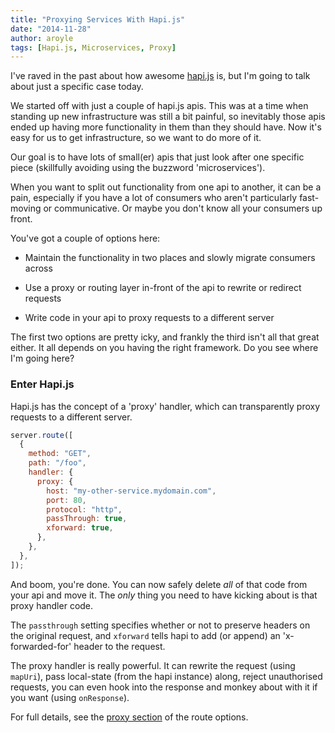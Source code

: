 ```yaml
---
title: "Proxying Services With Hapi.js"
date: "2014-11-28"
author: aroyle
tags: [Hapi.js, Microservices, Proxy]
---
```


I've raved in the past about how awesome [hapi.js](http://hapijs.com) is, but I'm going to talk about just a specific case today.

We started off with just a couple of hapi.js apis. This was at a time when standing up new infrastructure was still a bit painful, so inevitably those apis ended up having more functionality in them than they should have. Now it's easy for us to get infrastructure, so we want to do more of it.

Our goal is to have lots of small(er) apis that just look after one specific piece (skillfully avoiding using the buzzword 'microservices').

When you want to split out functionality from one api to another, it can be a pain, especially if you have a lot of consumers who aren't particularly fast-moving or communicative. Or maybe you don't know all your consumers up front.

You've got a couple of options here:

- Maintain the functionality in two places and slowly migrate consumers across

- Use a proxy or routing layer in-front of the api to rewrite or redirect requests

- Write code in your api to proxy requests to a different server

The first two options are pretty icky, and frankly the third isn't all that great either. It all depends on you having the right framework. Do you see where I'm going here?

### Enter Hapi.js

Hapi.js has the concept of a 'proxy' handler, which can transparently proxy requests to a different server.

```javascript
server.route([
  {
    method: "GET",
    path: "/foo",
    handler: {
      proxy: {
        host: "my-other-service.mydomain.com",
        port: 80,
        protocol: "http",
        passThrough: true,
        xforward: true,
      },
    },
  },
]);
```

And boom, you're done. You can now safely delete _all_ of that code from your api and move it. The _only_ thing you need to have kicking about is that proxy handler code.

The `passthrough` setting specifies whether or not to preserve headers on the original request, and `xforward` tells hapi to add (or append) an 'x-forwarded-for' header to the request.

The proxy handler is really powerful. It can rewrite the request (using `mapUri`), pass local-state (from the hapi instance) along, reject unauthorised requests, you can even hook into the response and monkey about with it if you want (using `onResponse`).

For full details, see the [proxy section](http://hapijs.com/api/v7.5.2#route-options) of the route options.
